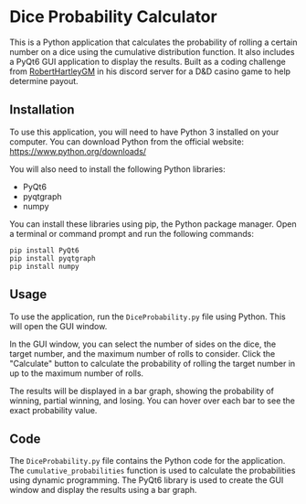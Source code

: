 # Dice Probability Calculator

This is a Python application that calculates the probability of rolling a certain number on a dice using the cumulative distribution function. It also includes a PyQt6 GUI application to display the results.
Built as a coding challenge from [RobertHartleyGM](https://roberthartleygm.com/) in his discord server for a D&D casino game to help determine payout. 

## Installation

To use this application, you will need to have Python 3 installed on your computer. You can download Python from the official website: <https://www.python.org/downloads/>

You will also need to install the following Python libraries:

- PyQt6
- pyqtgraph
- numpy

You can install these libraries using pip, the Python package manager. Open a terminal or command prompt and run the following commands:

```shell
pip install PyQt6
pip install pyqtgraph
pip install numpy
```

## Usage

To use the application, run the `DiceProbability.py` file using Python. This will open the GUI window.

In the GUI window, you can select the number of sides on the dice, the target number, and the maximum number of rolls to consider. Click the "Calculate" button to calculate the probability of rolling the target number in up to the maximum number of rolls.

The results will be displayed in a bar graph, showing the probability of winning, partial winning, and losing. You can hover over each bar to see the exact probability value.

## Code

The `DiceProbability.py` file contains the Python code for the application. The `cumulative_probabilities` function is used to calculate the probabilities using dynamic programming. The PyQt6 library is used to create the GUI window and display the results using a bar graph.
